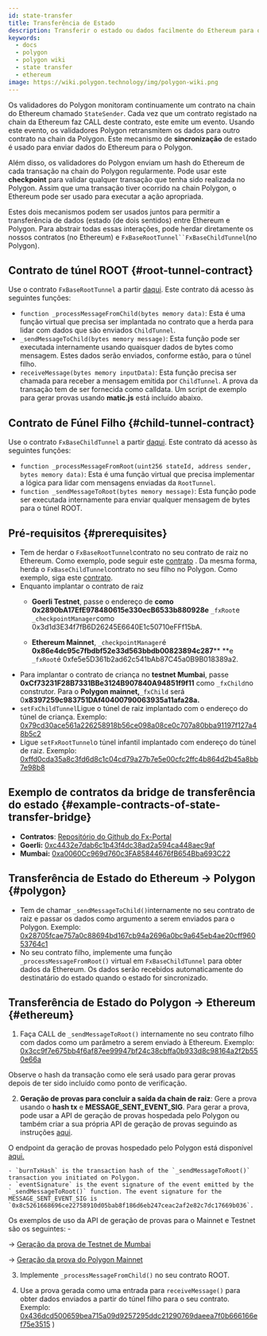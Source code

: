 ```yaml
---
id: state-transfer
title: Transferência de Estado
description: Transferir o estado ou dados facilmente do Ethereum para o Polygon.
keywords:
  - docs
  - polygon
  - polygon wiki
  - state transfer
  - ethereum
image: https://wiki.polygon.technology/img/polygon-wiki.png
---
```


Os validadores do Polygon monitoram continuamente um contrato na chain do Ethereum chamado `StateSender`. Cada vez que um contrato registado na chain da Ethereum faz CALL deste contrato, este emite um evento. Usando este evento, os validadores Polygon retransmitem os dados para outro contrato na chain da Polygon. Este mecanismo de **sincronização** de estado é usado para enviar dados do Ethereum para o Polygon.

Além disso, os validadores do Polygon enviam um hash do Ethereum de cada transação na chain do Polygon regularmente. Pode usar este **checkpoint** para validar qualquer transação que tenha sido realizada no Polygon. Assim que uma transação tiver ocorrido na chain Polygon, o Ethereum pode ser usado para executar a ação apropriada.

Estes dois mecanismos podem ser usados juntos para permitir a transferência de dados (estado (de dois sentidos) entre Ethereum e Polygon. Para abstrair todas essas interações, pode herdar diretamente os nossos contratos (no Ethereum) e `FxBaseRootTunnel``FxBaseChildTunnel`(no Polygon).

## Contrato de túnel ROOT {#root-tunnel-contract}

Use o contrato `FxBaseRootTunnel` a partir [daqui](https://github.com/jdkanani/fx-portal/blob/main/contracts/tunnel/FxBaseRootTunnel.sol). Este contrato dá acesso às seguintes funções:

- `function _processMessageFromChild(bytes memory data)`: Esta é uma função virtual que precisa ser implantada no contrato que a herda para lidar com dados que são enviados `ChildTunnel`.
- `_sendMessageToChild(bytes memory message)`: Esta função pode ser executada internamente usando quaisquer dados de bytes como mensagem. Estes dados serão enviados, conforme estão, para o túnel filho.
- `receiveMessage(bytes memory inputData)`: Esta função precisa ser chamada para receber a mensagem emitida por `ChildTunnel`. A prova da transação tem de ser fornecida como calldata. Um script de exemplo para gerar provas usando **matic.js** está incluído abaixo.

## Contrato de Fúnel Filho {#child-tunnel-contract}

Use o contrato `FxBaseChildTunnel` a partir [daqui](https://github.com/jdkanani/fx-portal/blob/main/contracts/tunnel/FxBaseChildTunnel.sol). Este contrato dá acesso às seguintes funções:

- `function _processMessageFromRoot(uint256 stateId, address sender, bytes memory data)`: Esta é uma função virtual que precisa implementar a lógica para lidar com mensagens enviadas da `RootTunnel`.
- `function _sendMessageToRoot(bytes memory message)`: Esta função pode ser executada internamente para enviar qualquer mensagem de bytes para o túnel ROOT.

## Pré-requisitos {#prerequisites}

- Tem de herdar o `FxBaseRootTunnel`contrato no seu contrato de raiz no Ethereum. Como exemplo, pode seguir este [contrato](https://github.com/jdkanani/fx-portal/blob/main/contracts/examples/state-transfer/FxStateRootTunnel.sol) . Da mesma forma, herda o `FxBaseChildTunnel`contrato no seu filho no Polygon. Como exemplo, siga este [contrato](https://github.com/jdkanani/fx-portal/blob/main/contracts/examples/state-transfer/FxStateChildTunnel.sol).
- Enquanto implantar o contrato de raiz
  - **Goerli Testnet**, passe o endereço de **como** **0x2890bA17EfE978480615e330ecB6533b880928e** `_fxRoot`e `_checkpointManager`como 0x3d1d3E34f7fB6D26245E6640E1c50710eFFf15bA.

  - **Ethereum Mainnet**, `_checkpointManager`é **0x86e4dc95c7fbdbf52e33d563bbdb00823894c287**** **e `_fxRoot`é 0xfe5e5D361b2ad62c541bAb87C45a0B9B018389a2.
- Para implantar o contrato de criança no **testnet Mumbai**, passe **0xCf73231F28B7331BBe3124B907840A94851f9f11** como `_fxChild`no construtor. Para o **Polygon mainnet,**`_fxChild` será 0**x8397259c983751DAf40400790063935a11afa28a.**
- `setFxChildTunnel`Ligue o túnel de raiz implantado com o endereço do túnel de criança. Exemplo: [0x79cd30ace561a226258918b56ce098a08ce0c707a80bba91197f127a48b5c2](https://goerli.etherscan.io/tx/0x79cd30ace561a226258918b56ce098a08ce0c70707a80bba91197f127a48b5c2)
- Ligue `setFxRootTunnel`o túnel infantil implantado com endereço do túnel de raiz. Exemplo: [0xffd0cda35a8c3fd6d8c1c04cd79a27b7e5e00cfc2ffc4b864d2b45a8bb7e98b8](https://mumbai.polygonscan.com/tx/0xffd0cda35a8c3fd6d8c1c04cd79a27b7e5e00cfc2ffc4b864d2b45a8bb7e98b8/internal-transactions)

## Exemplo de contratos da bridge de transferência do estado {#example-contracts-of-state-transfer-bridge}

- **Contratos**: [Repositório do Github do Fx-Portal](https://github.com/jdkanani/fx-portal/tree/main/contracts/tunnel)
- **Goerli:** [0xc4432e7dab6c1b43f4dc38ad2a594ca448aec9af](https://goerli.etherscan.io/address/0xc4432e7dab6c1b43f4dc38ad2a594ca448aec9af)
- **Mumbai:** [0xa0060Cc969d760c3FA85844676fB654Bba693C22](https://mumbai.polygonscan.com/address/0xa0060Cc969d760c3FA85844676fB654Bba693C22/transactions)

## Transferência de Estado do Ethereum → Polygon {#polygon}

- Tem de chamar `_sendMessageToChild()`internamente no seu contrato de raiz e passar os dados como argumento a serem enviados para o Polygon. Exemplo: [0x28705fcae757a0c88694bd167cb94a2696a0bc9a645eb4ae20cff96053764c1](https://goerli.etherscan.io/tx/0x28705fcae757a0c88694bd167cb94a2696a0bc9a645eb4ae20cff960537644c1)
- No seu contrato filho, implemente uma função `_processMessageFromRoot()` virtual em `FxBaseChildTunnel` para obter dados da Ethereum. Os dados serão recebidos automaticamente do destinatário do estado quando o estado for sincronizado.

## Transferência de Estado do Polygon → Ethereum {#ethereum}

1. Faça CALL de `_sendMessageToRoot()` internamente no seu contrato filho com dados como um parâmetro a serem enviado à Ethereum. Exemplo: [0x3cc9f7e675bb4f6af87ee99947bf24c38cbffa0b933d8c98164a2f2b550e66a](https://mumbai.polygonscan.com/tx/0x3cc9f7e675bb4f6af87ee99947bf24c38cbffa0b933d8c981644a2f2b550e66a/logs)

Observe o hash da transação como ele será usado para gerar provas depois de ter sido incluído como ponto de verificação.

2. **Geração de provas para concluir a saída da chain de raiz**: Gere a prova usando o **hash tx** e **MESSAGE_SENT_EVENT_SIG**. Para gerar a prova, pode usar a API de geração de provas hospedada pelo Polygon ou também criar a sua própria API de geração de provas seguindo as instruções [aqui](https://github.com/maticnetwork/proof-generation-api).

O endpoint da geração de provas hospedado pelo Polygon está disponível [aqui.](https://proof-generator.polygon.technology/api/v1/matic/exit-payload/{burnTxHash}?eventSignature={eventSignature})

    - `burnTxHash` is the transaction hash of the `_sendMessageToRoot()` transaction you initiated on Polygon.
    - `eventSignature` is the event signature of the event emitted by the `_sendMessageToRoot()` function. The event signature for the MESSAGE_SENT_EVENT_SIG is `0x8c5261668696ce22758910d05bab8f186d6eb247ceac2af2e82c7dc17669b036`.

Os exemplos de uso da API de geração de provas para o Mainnet e Testnet são os seguintes: -

→ [Geração da prova de Testnet de Mumbai](https://proof-generator.polygon.technology/api/v1/mumbai/exit-payload/0x4756b76a9611cffee3d2eb645819e988c34615621ea256f818ab788d81e1f838?eventSignature=0x8c5261668696ce22758910d05bab8f186d6eb247ceac2af2e82c7dc17669b036)

→ [Geração da prova do Polygon Mainnet](https://proof-generator.polygon.technology/api/v1/matic/exit-payload/0x70bb6dbee84bd4ef1cd1891c666733d0803d81ac762ff7fdc4726e4525c1e23b?eventSignature=0x8c5261668696ce22758910d05bab8f186d6eb247ceac2af2e82c7dc17669b036)

3. Implemente `_processMessageFromChild()` no seu contrato ROOT.

4. Use a prova gerada como uma entrada para `receiveMessage()` para obter dados enviados a partir do túnel filho para o seu contrato. Exemplo: [0x436dcd500659bea715a09d9257295ddc21290769daeea7f0b666166ef75e3515](https://goerli.etherscan.io/tx/0x436dcd500659bea715a09d9257295ddc21290769daeea7f0b666166ef75e3515) )
